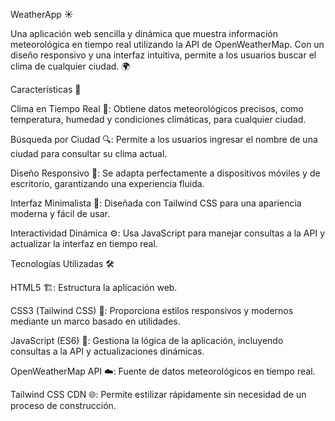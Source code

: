 WeatherApp ☀️

Una aplicación web sencilla y dinámica que muestra información meteorológica en tiempo real utilizando la API de OpenWeatherMap. Con un diseño responsivo y una interfaz intuitiva, permite a los usuarios buscar el clima de cualquier ciudad. 🌍

Características 🌟





Clima en Tiempo Real 📡: Obtiene datos meteorológicos precisos, como temperatura, humedad y condiciones climáticas, para cualquier ciudad.



Búsqueda por Ciudad 🔍: Permite a los usuarios ingresar el nombre de una ciudad para consultar su clima actual.



Diseño Responsivo 📱: Se adapta perfectamente a dispositivos móviles y de escritorio, garantizando una experiencia fluida.



Interfaz Minimalista 🎨: Diseñada con Tailwind CSS para una apariencia moderna y fácil de usar.



Interactividad Dinámica ⚙️: Usa JavaScript para manejar consultas a la API y actualizar la interfaz en tiempo real.

Tecnologías Utilizadas 🛠️





HTML5 🏗️: Estructura la aplicación web.



CSS3 (Tailwind CSS) 🎨: Proporciona estilos responsivos y modernos mediante un marco basado en utilidades.



JavaScript (ES6) 📝: Gestiona la lógica de la aplicación, incluyendo consultas a la API y actualizaciones dinámicas.



OpenWeatherMap API ☁️: Fuente de datos meteorológicos en tiempo real.



Tailwind CSS CDN 🌐: Permite estilizar rápidamente sin necesidad de un proceso de construcción.
